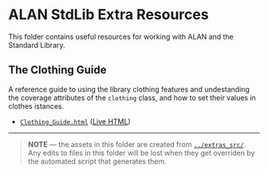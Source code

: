 # ALAN StdLib Extra Resources

This folder contains useful resources for working with ALAN and the Standard Library.

## The Clothing Guide

A reference guide to using the library clothing features and undestanding the coverage attributes of the `clothing` class, and how to set their values in clothes istances. 

- [`Clothing_Guide.html`][Clothing html] ([Live HTML][Clothing live])


-------------------------------------------------------------------------------


> __NOTE__ — the assets in this folder are created from [`../extras_src/`](../extras_src/). Any edits to files in this folder will be lost when they get overriden by the automated script that generates them.


<!-----------------------------------------------------------------------------
                               REFERENCE LINKS                                
------------------------------------------------------------------------------>

<!-- project files -->

[Clothing adoc]: ../extras_src/Clothing_Guide.asciidoc "View file"
[Clothing html]: ./Clothing_Guide.html     "View file"
[Clothing live]: http://htmlpreview.github.io/?https://github.com/AnssiR66/AlanStdLib/blob/master/extras/Clothing_Guide.html "HTMl live preview via GitHub & BitBucket HTML Preview"


<!-- EOF -->